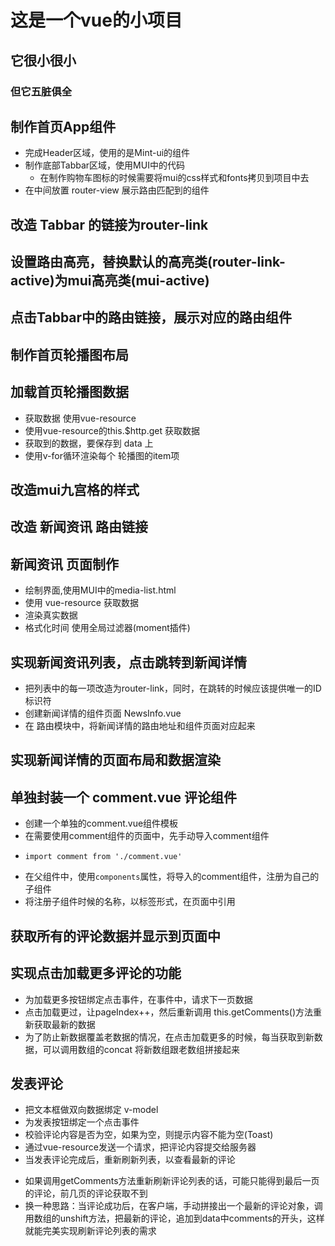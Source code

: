 # 这是一个vue的小项目

## 它很小很小

### 但它五脏俱全



## 制作首页App组件
+ 完成Header区域，使用的是Mint-ui的组件
+ 制作底部Tabbar区域，使用MUI中的代码
  - 在制作购物车图标的时候需要将mui的css样式和fonts拷贝到项目中去
+ 在中间放置 router-view 展示路由匹配到的组件

## 改造 Tabbar 的链接为router-link

## 设置路由高亮，替换默认的高亮类(router-link-active)为mui高亮类(mui-active)

## 点击Tabbar中的路由链接，展示对应的路由组件

## 制作首页轮播图布局

## 加载首页轮播图数据
+ 获取数据 使用vue-resource
+ 使用vue-resource的this.$http.get 获取数据
+ 获取到的数据，要保存到 data 上
+ 使用v-for循环渲染每个 轮播图的item项

## 改造mui九宫格的样式

## 改造 新闻资讯 路由链接

## 新闻资讯 页面制作
+ 绘制界面,使用MUI中的media-list.html
+ 使用 vue-resource 获取数据
+ 渲染真实数据
+ 格式化时间 使用全局过滤器(moment插件)

## 实现新闻资讯列表，点击跳转到新闻详情
+ 把列表中的每一项改造为router-link，同时，在跳转的时候应该提供唯一的ID标识符
+ 创建新闻详情的组件页面 NewsInfo.vue
+ 在 路由模块中，将新闻详情的路由地址和组件页面对应起来

## 实现新闻详情的页面布局和数据渲染

## 单独封装一个 comment.vue 评论组件
+ 创建一个单独的comment.vue组件模板
+ 在需要使用comment组件的页面中，先手动导入comment组件
- `import comment from './comment.vue'`
+ 在父组件中，使用`components`属性，将导入的comment组件，注册为自己的子组件
+ 将注册子组件时候的名称，以标签形式，在页面中引用

## 获取所有的评论数据并显示到页面中

## 实现点击加载更多评论的功能
+ 为加载更多按钮绑定点击事件，在事件中，请求下一页数据
+ 点击加载更过，让pageIndex++，然后重新调用 this.getComments()方法重新获取最新的数据
+ 为了防止新数据覆盖老数据的情况，在点击加载更多的时候，每当获取到新数据，可以调用数组的concat 将新数组跟老数组拼接起来

## 发表评论
+ 把文本框做双向数据绑定 v-model
+ 为发表按钮绑定一个点击事件
+ 校验评论内容是否为空，如果为空，则提示内容不能为空(Toast)
+ 通过vue-resource发送一个请求，把评论内容提交给服务器
+ 当发表评论完成后，重新刷新列表，以查看最新的评论
- 如果调用getComments方法重新刷新评论列表的话，可能只能得到最后一页的评论，前几页的评论获取不到
- 换一种思路：当评论成功后，在客户端，手动拼接出一个最新的评论对象，调用数组的unshift方法，把最新的评论，追加到data中comments的开头，这样就能完美实现刷新评论列表的需求